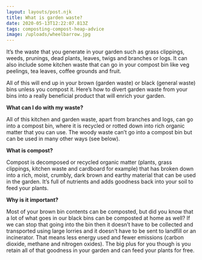 ```yaml
---
layout: layouts/post.njk
title: What is garden waste?
date: 2020-05-13T12:22:07.813Z
tags: composting-compost-heap-advice
image: /uploads/wheelbarrow.jpg
---
```

It’s the waste that you generate in your garden such as grass clippings, weeds, prunings, dead plants, leaves, twigs and branches or logs. It can also include some kitchen waste that can go in your compost bin like veg peelings, tea leaves, coffee grounds and fruit. 

All of this will end up in your brown (garden waste) or black (general waste) bins unless you compost it. Here’s how to divert garden waste from your bins into a really beneficial product that will enrich your garden.

**What can I do with my waste?**

All of this kitchen and garden waste, apart from branches and logs, can go into a compost bin, where it is recycled or rotted down into rich organic matter that you can use. The woody waste can’t go into a compost bin but can be used in many other ways (see below).

**What is compost?**

Compost is decomposed or recycled organic matter (plants, grass clippings, kitchen waste and cardboard for example) that has broken down into a rich, moist, crumbly, dark brown and earthy material that can be used in the garden. It’s full of nutrients and adds goodness back into your soil to feed your plants.

**Why is it important?**

Most of your brown bin contents can be composted, but did you know that a lot of what goes in our black bins can be composted at home as well? If we can stop that going into the bin then it doesn’t have to be collected and transported using large lorries and it doesn’t have to be sent to landfill or an incinerator. That means less energy used and fewer emissions (carbon dioxide, methane and nitrogen oxides). The big plus for you though is you retain all of that goodness in your garden and can feed your plants for free.